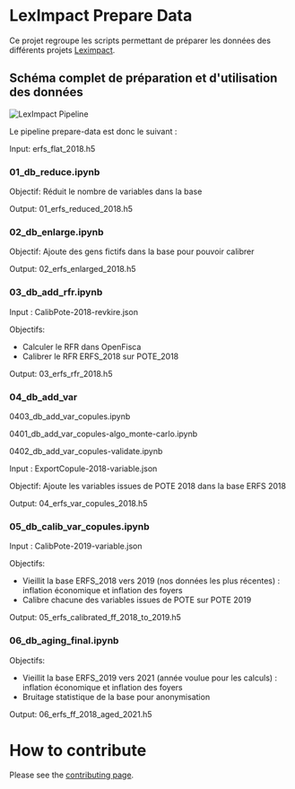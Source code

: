 # LexImpact Prepare Data



Ce projet regroupe les scripts permettant de préparer les données des différents projets [Leximpact](https://leximpact.an.fr).

## Schéma complet de préparation et d'utilisation des données
![LexImpact Pipeline](notebooks/schemas/leximpact_pipeline.png)


    
Le pipeline prepare-data est donc le suivant :

Input: erfs_flat_2018.h5

### 01_db_reduce.ipynb   
Objectif: Réduit le nombre de variables dans la base

Output: 01_erfs_reduced_2018.h5

### 02_db_enlarge.ipynb
Objectif: Ajoute des gens fictifs dans la base pour pouvoir calibrer


Output: 02_erfs_enlarged_2018.h5


### 03_db_add_rfr.ipynb
Input : CalibPote-2018-revkire.json

Objectifs: 
-	Calculer le RFR dans OpenFisca
-	Calibrer le RFR ERFS_2018 sur POTE_2018

Output: 03_erfs_rfr_2018.h5


### 04_db_add_var
0403_db_add_var_copules.ipynb

0401_db_add_var_copules-algo_monte-carlo.ipynb  


0402_db_add_var_copules-validate.ipynb

Input : ExportCopule-2018-variable.json

Objectif: Ajoute les variables issues de POTE 2018 dans la base ERFS 2018

Output:  04_erfs_var_copules_2018.h5


### 05_db_calib_var_copules.ipynb

Input : CalibPote-2019-variable.json

Objectifs: 
-	Vieillit la base ERFS_2018 vers 2019 (nos données les plus récentes) : inflation économique et inflation des foyers
-	Calibre chacune des variables issues de POTE sur POTE 2019

Output:  05_erfs_calibrated_ff_2018_to_2019.h5

### 06_db_aging_final.ipynb
Objectifs:

-	Vieillit la base ERFS_2019 vers 2021 (année voulue pour les calculs) : inflation économique et inflation des foyers
-	Bruitage statistique de la base pour anonymisation

Output: 06_erfs_ff_2018_aged_2021.h5

    

# How to contribute

Please see the [contributing page](https://documentation.leximpact.dev/leximpact_prepare_data/contributing).
